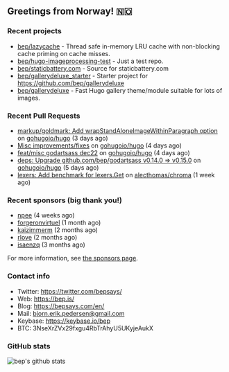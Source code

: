 ## Greetings from Norway! 🇳🇴

### Recent projects

- [bep/lazycache](https://github.com/bep/lazycache) - Thread safe in-memory LRU cache with non-blocking cache priming on cache misses.
- [bep/hugo-imageprocessing-test](https://github.com/bep/hugo-imageprocessing-test) - Just a test repo.
- [bep/staticbattery.com](https://github.com/bep/staticbattery.com) - Source for staticbattery.com
- [bep/gallerydeluxe_starter](https://github.com/bep/gallerydeluxe_starter) - Starter project for https://github.com/bep/gallerydeluxe
- [bep/gallerydeluxe](https://github.com/bep/gallerydeluxe) - Fast Hugo gallery theme/module suitable for lots of images.

### Recent Pull Requests

- [markup/goldmark: Add wrapStandAloneImageWithinParagraph option](https://github.com/gohugoio/hugo/pull/10493) on [gohugoio/hugo](https://github.com/gohugoio/hugo) (3 days ago)
- [Misc improvements/fixes](https://github.com/gohugoio/hugo/pull/10490) on [gohugoio/hugo](https://github.com/gohugoio/hugo) (4 days ago)
- [feat/misc godartsass dec22](https://github.com/gohugoio/hugo/pull/10488) on [gohugoio/hugo](https://github.com/gohugoio/hugo) (4 days ago)
- [deps: Upgrade github.com/bep/godartsass v0.14.0 =&gt; v0.15.0](https://github.com/gohugoio/hugo/pull/10484) on [gohugoio/hugo](https://github.com/gohugoio/hugo) (5 days ago)
- [lexers: Add benchmark for lexers.Get](https://github.com/alecthomas/chroma/pull/713) on [alecthomas/chroma](https://github.com/alecthomas/chroma) (1 week ago)

### Recent sponsors (big thank you!)

- [npee](https://github.com/npee) (4 weeks ago)
- [forgeronvirtuel](https://github.com/forgeronvirtuel) (1 month ago)
- [kaizimmerm](https://github.com/kaizimmerm) (2 months ago)
- [rlove](https://github.com/rlove) (2 months ago)
- [isaenzq](https://github.com/isaenzq) (3 months ago)

For more information, see [the sponsors page](https://github.com/sponsors/bep/).

### Contact info
- Twitter: https://twitter.com/bepsays/
- Web: https://bep.is/
- Blog: https://bepsays.com/en/
- Mail: bjorn.erik.pedersen@gmail.com
- Keybase: https://keybase.io/bep
- BTC: 3NseXrZVx29fxgu4RbTrAhyU5UKyjeAukX


### GitHub stats
![bep's github stats](https://github-readme-stats.vercel.app/api?username=bep&count_private=true&hide_title=true)

